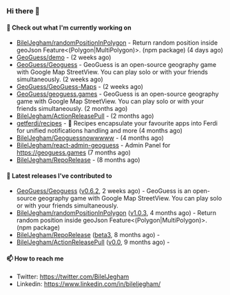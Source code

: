 ### Hi there 👋

#### 👷 Check out what I'm currently working on

- [BilelJegham/randomPositionInPolygon](https://github.com/BilelJegham/randomPositionInPolygon) - Return random position inside geoJson Feature&lt;(Polygon|MultiPolygon)&gt;. (npm package)  (4 days ago)
- [GeoGuess/demo](https://github.com/GeoGuess/demo) -  (2 weeks ago)
- [GeoGuess/Geoguess](https://github.com/GeoGuess/Geoguess) - GeoGuess is an open-source geography game with Google Map StreetView. You can play solo or with your friends simultaneously. (2 weeks ago)
- [GeoGuess/GeoGuess-Maps](https://github.com/GeoGuess/GeoGuess-Maps) -  (2 weeks ago)
- [GeoGuess/geoguess.games](https://github.com/GeoGuess/geoguess.games) - GeoGuess is an open-source geography game with Google Map StreetView. You can play solo or with your friends simultaneously. (2 months ago)
- [BilelJegham/ActionReleasePull](https://github.com/BilelJegham/ActionReleasePull) -  (2 months ago)
- [getferdi/recipes](https://github.com/getferdi/recipes) - 🍰 Recipes encapsulate your favourite apps into Ferdi for unified notifications handling and more (4 months ago)
- [BilelJegham/Geoguessnowwwww](https://github.com/BilelJegham/Geoguessnowwwww) -  (4 months ago)
- [BilelJegham/react-admin-geoguess](https://github.com/BilelJegham/react-admin-geoguess) - Admin Panel for https://geoguess.games (7 months ago)
- [BilelJegham/RepoRelease](https://github.com/BilelJegham/RepoRelease) -  (8 months ago)


#### 🔭 Latest releases I've contributed to

- [GeoGuess/Geoguess](https://github.com/GeoGuess/Geoguess) ([v0.6.2](https://github.com/GeoGuess/Geoguess/releases/tag/v0.6.2), 2 weeks ago) - GeoGuess is an open-source geography game with Google Map StreetView. You can play solo or with your friends simultaneously.
- [BilelJegham/randomPositionInPolygon](https://github.com/BilelJegham/randomPositionInPolygon) ([v1.0.3](https://github.com/BilelJegham/randomPositionInPolygon/releases/tag/v1.0.3), 4 months ago) - Return random position inside geoJson Feature&lt;(Polygon|MultiPolygon)&gt;. (npm package) 
- [BilelJegham/RepoRelease](https://github.com/BilelJegham/RepoRelease) ([beta3](https://github.com/BilelJegham/RepoRelease/releases/tag/beta3), 8 months ago) - 
- [BilelJegham/ActionReleasePull](https://github.com/BilelJegham/ActionReleasePull) ([v0.0](https://github.com/BilelJegham/ActionReleasePull/releases/tag/v0.0), 9 months ago) - 

#### 📫 How to reach me

- Twitter: https://twitter.com/BilelJegham
- Linkedin: https://www.linkedin.com/in/bileljegham/

